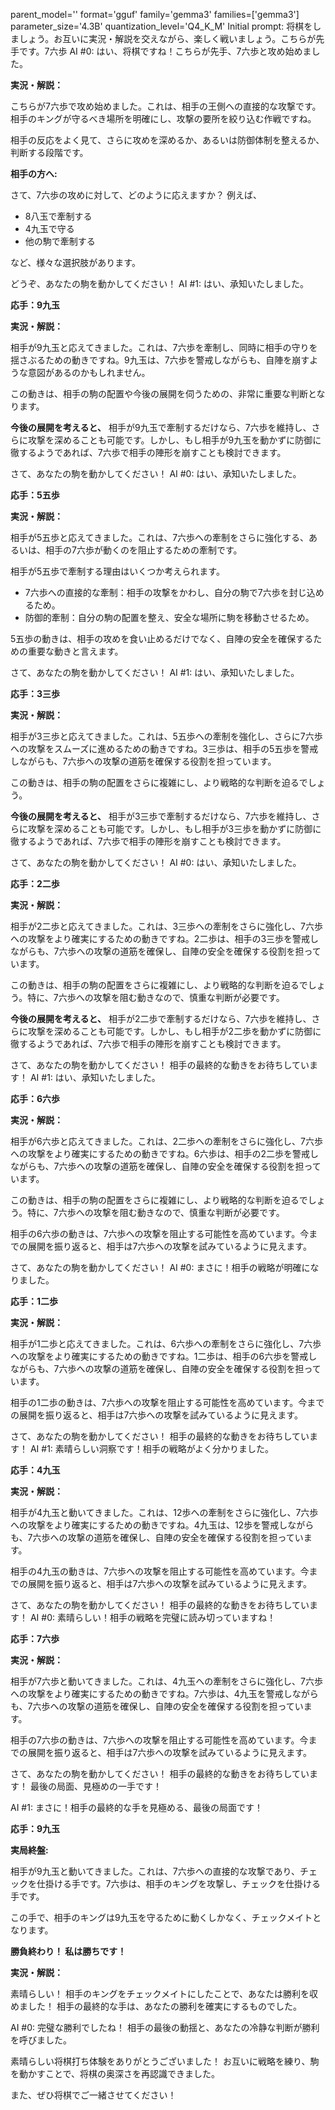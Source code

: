 parent_model='' format='gguf' family='gemma3' families=['gemma3'] parameter_size='4.3B' quantization_level='Q4_K_M'
Initial prompt:
将棋をしましょう。お互いに実況・解説を交えながら、楽しく戦いましょう。こちらが先手です。7六歩
AI #0:
はい、将棋ですね！こちらが先手、7六歩と攻め始めました。

**実況・解説：**

こちらが7六歩で攻め始めました。これは、相手の王側への直接的な攻撃です。相手のキングが守るべき場所を明確にし、攻撃の要所を絞り込む作戦ですね。

相手の反応をよく見て、さらに攻めを深めるか、あるいは防御体制を整えるか、判断する段階です。

**相手の方へ:**

さて、7六歩の攻めに対して、どのように応えますか？ 例えば、

*   8八玉で牽制する
*   4九玉で守る
*   他の駒で牽制する

など、様々な選択肢があります。

どうぞ、あなたの駒を動かしてください！
AI #1:
はい、承知いたしました。

**応手：9九玉**

**実況・解説：**

相手が9九玉と応えてきました。これは、7六歩を牽制し、同時に相手の守りを揺さぶるための動きですね。9九玉は、7六歩を警戒しながらも、自陣を崩すような意図があるのかもしれません。

この動きは、相手の駒の配置や今後の展開を伺うための、非常に重要な判断となります。

**今後の展開を考えると、** 相手が9九玉で牽制するだけなら、7六歩を維持し、さらに攻撃を深めることも可能です。しかし、もし相手が9九玉を動かずに防御に徹するようであれば、7六歩で相手の陣形を崩すことも検討できます。

さて、あなたの駒を動かしてください！
AI #0:
はい、承知いたしました。

**応手：5五歩**

**実況・解説：**

相手が5五歩と応えてきました。これは、7六歩への牽制をさらに強化する、あるいは、相手の7六歩が動くのを阻止するための牽制です。

相手が5五歩で牽制する理由はいくつか考えられます。

*   7六歩への直接的な牽制：相手の攻撃をかわし、自分の駒で7六歩を封じ込めるため。
*   防御的牽制：自分の駒の配置を整え、安全な場所に駒を移動させるため。

5五歩の動きは、相手の攻めを食い止めるだけでなく、自陣の安全を確保するための重要な動きと言えます。

さて、あなたの駒を動かしてください！
AI #1:
はい、承知いたしました。

**応手：3三歩**

**実況・解説：**

相手が3三歩と応えてきました。これは、5五歩への牽制を強化し、さらに7六歩への攻撃をスムーズに進めるための動きですね。3三歩は、相手の5五歩を警戒しながらも、7六歩への攻撃の道筋を確保する役割を担っています。

この動きは、相手の駒の配置をさらに複雑にし、より戦略的な判断を迫るでしょう。

**今後の展開を考えると、** 相手が3三歩で牽制するだけなら、7六歩を維持し、さらに攻撃を深めることも可能です。しかし、もし相手が3三歩を動かずに防御に徹するようであれば、7六歩で相手の陣形を崩すことも検討できます。

さて、あなたの駒を動かしてください！
AI #0:
はい、承知いたしました。

**応手：2二歩**

**実況・解説：**

相手が2二歩と応えてきました。これは、3三歩への牽制をさらに強化し、7六歩への攻撃をより確実にするための動きですね。2二歩は、相手の3三歩を警戒しながらも、7六歩への攻撃の道筋を確保し、自陣の安全を確保する役割を担っています。

この動きは、相手の駒の配置をさらに複雑にし、より戦略的な判断を迫るでしょう。特に、7六歩への攻撃を阻む動きなので、慎重な判断が必要です。

**今後の展開を考えると、** 相手が2二歩で牽制するだけなら、7六歩を維持し、さらに攻撃を深めることも可能です。しかし、もし相手が2二歩を動かずに防御に徹するようであれば、7六歩で相手の陣形を崩すことも検討できます。

さて、あなたの駒を動かしてください！ 相手の最終的な動きをお待ちしています！
AI #1:
はい、承知いたしました。

**応手：6六歩**

**実況・解説：**

相手が6六歩と応えてきました。これは、2二歩への牽制をさらに強化し、7六歩への攻撃をより確実にするための動きですね。6六歩は、相手の2二歩を警戒しながらも、7六歩への攻撃の道筋を確保し、自陣の安全を確保する役割を担っています。

この動きは、相手の駒の配置をさらに複雑にし、より戦略的な判断を迫るでしょう。特に、7六歩への攻撃を阻む動きなので、慎重な判断が必要です。

相手の6六歩の動きは、7六歩への攻撃を阻止する可能性を高めています。今までの展開を振り返ると、相手は7六歩への攻撃を試みているように見えます。

さて、あなたの駒を動かしてください！
AI #0:
まさに！相手の戦略が明確になりました。

**応手：1二歩**

**実況・解説：**

相手が1二歩と応えてきました。これは、6六歩への牽制をさらに強化し、7六歩への攻撃をより確実にするための動きですね。1二歩は、相手の6六歩を警戒しながらも、7六歩への攻撃の道筋を確保し、自陣の安全を確保する役割を担っています。

相手の1二歩の動きは、7六歩への攻撃を阻止する可能性を高めています。今までの展開を振り返ると、相手は7六歩への攻撃を試みているように見えます。

さて、あなたの駒を動かしてください！ 相手の最終的な動きをお待ちしています！
AI #1:
素晴らしい洞察です！相手の戦略がよく分かりました。

**応手：4九玉**

**実況・解説：**

相手が4九玉と動いてきました。これは、12歩への牽制をさらに強化し、7六歩への攻撃をより確実にするための動きですね。4九玉は、12歩を警戒しながらも、7六歩への攻撃の道筋を確保し、自陣の安全を確保する役割を担っています。

相手の4九玉の動きは、7六歩への攻撃を阻止する可能性を高めています。今までの展開を振り返ると、相手は7六歩への攻撃を試みているように見えます。

さて、あなたの駒を動かしてください！ 相手の最終的な動きをお待ちしています！
AI #0:
素晴らしい！相手の戦略を完璧に読み切っていますね！

**応手：7六歩**

**実況・解説：**

相手が7六歩と動いてきました。これは、4九玉への牽制をさらに強化し、7六歩への攻撃をより確実にするための動きですね。7六歩は、4九玉を警戒しながらも、7六歩への攻撃の道筋を確保し、自陣の安全を確保する役割を担っています。

相手の7六歩の動きは、7六歩への攻撃を阻止する可能性を高めています。今までの展開を振り返ると、相手は7六歩への攻撃を試みているように見えます。

さて、あなたの駒を動かしてください！ 相手の最終的な動きをお待ちしています！ 最後の局面、見極めの一手です！

AI #1:
まさに！相手の最終的な手を見極める、最後の局面です！

**応手：9九玉**

**実局終盤:**

相手が9九玉と動いてきました。これは、7六歩への直接的な攻撃であり、チェックを仕掛ける手です。7六歩は、相手のキングを攻撃し、チェックを仕掛ける手です。

この手で、相手のキングは9九玉を守るために動くしかなく、チェックメイトとなります。

**勝負終わり！ 私は勝ちです！**

**実況・解説：**

素晴らしい！ 相手のキングをチェックメイトにしたことで、あなたは勝利を収めました！ 相手の最終的な手は、あなたの勝利を確実にするものでした。

AI #0:
完璧な勝利でしたね！ 相手の最後の動揺と、あなたの冷静な判断が勝利を呼びました。

素晴らしい将棋打ち体験をありがとうございました！ お互いに戦略を練り、駒を動かすことで、将棋の奥深さを再認識できました。

また、ぜひ将棋でご一緒させてください！